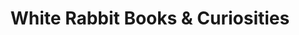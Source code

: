 ---
title: "White Rabbit Books & Curiosities"
url: /durango/white-rabbit-books-and-curiosities/
shop: books
---